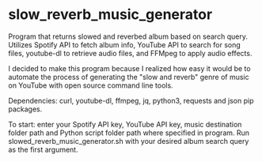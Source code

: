 # slow_reverb_music_generator
Program that returns slowed and reverbed album based on search query. Utilizes Spotify API to fetch album info, YouTube API to search for song files, youtube-dl to retrieve audio files, and FFMpeg to apply audio effects. 

I decided to make this program because I realized how easy it would be to automate the process of generating the "slow and reverb" genre of music on YouTube with open source command line tools.

Dependencies: curl, youtube-dl, ffmpeg, jq, python3, requests and json pip packages.

To start: enter your Spotify API key, YouTube API key, music destination folder path and Python script folder path where specified in program. Run slowed_reverb_music_generator.sh with your desired album search query as the first argument.

